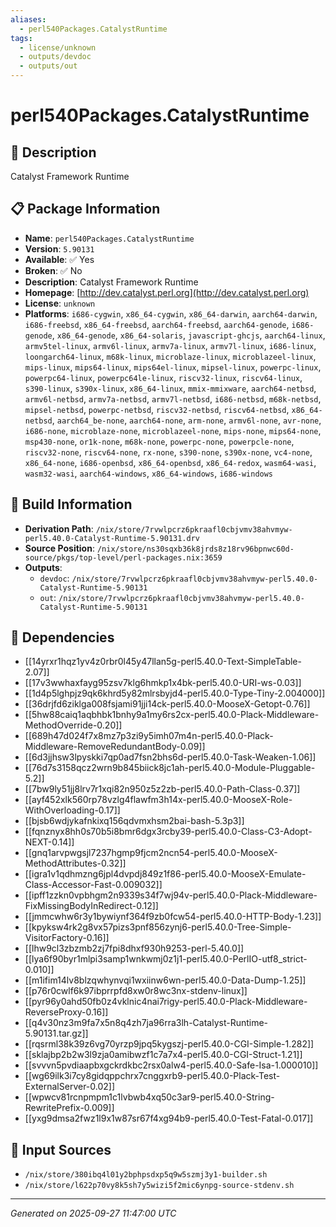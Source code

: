 ```yaml
---
aliases:
  - perl540Packages.CatalystRuntime
tags:
  - license/unknown
  - outputs/devdoc
  - outputs/out
---
```


# perl540Packages.CatalystRuntime

## 📝 Description

Catalyst Framework Runtime

## 📋 Package Information

- **Name**: `perl540Packages.CatalystRuntime`
- **Version**: `5.90131`
- **Available**: ✅ Yes
- **Broken**: ✅ No
- **Description**: Catalyst Framework Runtime
- **Homepage**: [http://dev.catalyst.perl.org](http://dev.catalyst.perl.org)
- **License**: `unknown`
- **Platforms**: `i686-cygwin`, `x86_64-cygwin`, `x86_64-darwin`, `aarch64-darwin`, `i686-freebsd`, `x86_64-freebsd`, `aarch64-freebsd`, `aarch64-genode`, `i686-genode`, `x86_64-genode`, `x86_64-solaris`, `javascript-ghcjs`, `aarch64-linux`, `armv5tel-linux`, `armv6l-linux`, `armv7a-linux`, `armv7l-linux`, `i686-linux`, `loongarch64-linux`, `m68k-linux`, `microblaze-linux`, `microblazeel-linux`, `mips-linux`, `mips64-linux`, `mips64el-linux`, `mipsel-linux`, `powerpc-linux`, `powerpc64-linux`, `powerpc64le-linux`, `riscv32-linux`, `riscv64-linux`, `s390-linux`, `s390x-linux`, `x86_64-linux`, `mmix-mmixware`, `aarch64-netbsd`, `armv6l-netbsd`, `armv7a-netbsd`, `armv7l-netbsd`, `i686-netbsd`, `m68k-netbsd`, `mipsel-netbsd`, `powerpc-netbsd`, `riscv32-netbsd`, `riscv64-netbsd`, `x86_64-netbsd`, `aarch64_be-none`, `aarch64-none`, `arm-none`, `armv6l-none`, `avr-none`, `i686-none`, `microblaze-none`, `microblazeel-none`, `mips-none`, `mips64-none`, `msp430-none`, `or1k-none`, `m68k-none`, `powerpc-none`, `powerpcle-none`, `riscv32-none`, `riscv64-none`, `rx-none`, `s390-none`, `s390x-none`, `vc4-none`, `x86_64-none`, `i686-openbsd`, `x86_64-openbsd`, `x86_64-redox`, `wasm64-wasi`, `wasm32-wasi`, `aarch64-windows`, `x86_64-windows`, `i686-windows`

## 🔧 Build Information

- **Derivation Path**: `/nix/store/7rvwlpcrz6pkraafl0cbjvmv38ahvmyw-perl5.40.0-Catalyst-Runtime-5.90131.drv`
- **Source Position**: `/nix/store/ns30sqxb36k8jrds8z18rv96bpnwc60d-source/pkgs/top-level/perl-packages.nix:3659`
- **Outputs**:
  - `devdoc`:  `/nix/store/7rvwlpcrz6pkraafl0cbjvmv38ahvmyw-perl5.40.0-Catalyst-Runtime-5.90131`
  - `out`:  `/nix/store/7rvwlpcrz6pkraafl0cbjvmv38ahvmyw-perl5.40.0-Catalyst-Runtime-5.90131`

## 🔗 Dependencies

- [[14yrxr1hqz1yv4z0rbr0l45y47llan5g-perl5.40.0-Text-SimpleTable-2.07]]
- [[17v3wwhaxfayg95zsv7klg6hmkp1x4bk-perl5.40.0-URI-ws-0.03]]
- [[1d4p5lghpjz9qk6khrd5y82mlrsbyjd4-perl5.40.0-Type-Tiny-2.004000]]
- [[36drjfd6ziklga008fsjami91jji14ck-perl5.40.0-MooseX-Getopt-0.76]]
- [[5hw88caiq1aqbhbk1bnhy9a1my6rs2cx-perl5.40.0-Plack-Middleware-MethodOverride-0.20]]
- [[689h47d024f7x8mz7p3zi9y5imh07m4n-perl5.40.0-Plack-Middleware-RemoveRedundantBody-0.09]]
- [[6d3jjhsw3lpyskki7qp0ad7fsn2bhs6d-perl5.40.0-Task-Weaken-1.06]]
- [[76d7s3158qcz2wrn9b845biick8jc1ah-perl5.40.0-Module-Pluggable-5.2]]
- [[7bw9ly51jj8lrv7r1xqi82n950z5z2zb-perl5.40.0-Path-Class-0.37]]
- [[ayf452xlk560rp78vzlg4flawfm3h14x-perl5.40.0-MooseX-Role-WithOverloading-0.17]]
- [[bjsb6wdjykafnkixq156qdvmxhsm2bai-bash-5.3p3]]
- [[fqnznyx8hh0s70b5i8bmr6dgx3rcby39-perl5.40.0-Class-C3-Adopt-NEXT-0.14]]
- [[gnq1arvpwgsjl7237hgmp9fjcm2ncn54-perl5.40.0-MooseX-MethodAttributes-0.32]]
- [[igra1v1qdhmzng6jpl4dvpdj849z1f86-perl5.40.0-MooseX-Emulate-Class-Accessor-Fast-0.009032]]
- [[ipff1zzkn0vpbhgm2n9339s34f7wj94v-perl5.40.0-Plack-Middleware-FixMissingBodyInRedirect-0.12]]
- [[jmmcwhw6r3y1bywiynf364f9zb0fcw54-perl5.40.0-HTTP-Body-1.23]]
- [[kpyksw4rk2g8vx57pizs3pnf856zynj6-perl5.40.0-Tree-Simple-VisitorFactory-0.16]]
- [[lhw9cl3zbzmb2zj7fpi8dhxf930h9253-perl-5.40.0]]
- [[lya6f90byr1mlpi3samp1wnkwmj0z1j1-perl5.40.0-PerlIO-utf8_strict-0.010]]
- [[m1ifim14lv8blzqwhynvqi1wxiinw6wn-perl5.40.0-Data-Dump-1.25]]
- [[p76r0cwlf6k97ibprrpfd8xw0r8wc3nx-stdenv-linux]]
- [[pyr96y0ahd50fb0z4vklnic4nai7rigy-perl5.40.0-Plack-Middleware-ReverseProxy-0.16]]
- [[q4v30nz3m9fa7x5n8q4zh7ja96rra3lh-Catalyst-Runtime-5.90131.tar.gz]]
- [[rqsrml38k39z6vg70yrzp9jpq5kygszj-perl5.40.0-CGI-Simple-1.282]]
- [[sklajbp2b2w3l9zja0amibwzf1c7a7x4-perl5.40.0-CGI-Struct-1.21]]
- [[svvvn5pvdiaapbxgckrdkbc2rsx0alw4-perl5.40.0-Safe-Isa-1.000010]]
- [[wg69ilk3i7cy8gidqppchrx7cnggxrb9-perl5.40.0-Plack-Test-ExternalServer-0.02]]
- [[wpwcv81rcnpmpm1c1lvbwb4xq50c3ar9-perl5.40.0-String-RewritePrefix-0.009]]
- [[yxg9dmsa2fwz1l9x1w87sr67f4xg94b9-perl5.40.0-Test-Fatal-0.017]]

## 📁 Input Sources

- `/nix/store/380ibq4l01y2bphpsdxp5q9w5szmj3y1-builder.sh`
- `/nix/store/l622p70vy8k5sh7y5wizi5f2mic6ynpg-source-stdenv.sh`

---
*Generated on 2025-09-27 11:47:00 UTC*
